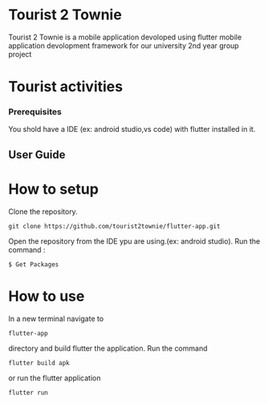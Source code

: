 # Tourist 2 Townie

Tourist 2 Townie is a mobile application devoloped using flutter mobile application devolopment framework for our university 2nd year group project

# Tourist activities

### Prerequisites

You shold have a IDE (ex: android studio,vs code) with flutter installed in it.

## User Guide

# How to setup

Clone the repository.
```
git clone https://github.com/tourist2townie/flutter-app.git
```

Open the repository from the IDE ypu are using.(ex: android studio).
Run the command :
```
$ Get Packages
```
# How to use
In a new terminal navigate to 
````
flutter-app
````
directory and build flutter the application. Run the command
````
flutter build apk
````
or run the flutter application 
````
flutter run
````

